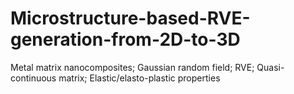 # Microstructure-based-RVE-generation-from-2D-to-3D
Metal matrix nanocomposites; Gaussian random field; RVE; Quasi-continuous matrix; Elastic/elasto-plastic properties
